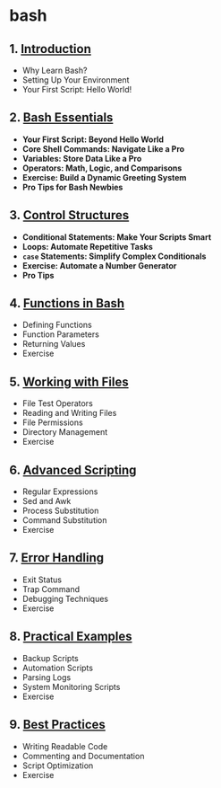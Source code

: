 # bash
## 1. [Introduction](bash/chapter_00001.md)
  - Why Learn Bash?
  - Setting Up Your Environment
  - Your First Script: Hello World!
## 2. [Bash Essentials](bash/chapter_00002.md)
  - **Your First Script: Beyond Hello World**
  - **Core Shell Commands: Navigate Like a Pro**
  - **Variables: Store Data Like a Pro**
  - **Operators: Math, Logic, and Comparisons**
  - **Exercise: Build a Dynamic Greeting System**
  - **Pro Tips for Bash Newbies**
## 3. [Control Structures](bash/chapter_00003.md)
  - **Conditional Statements: Make Your Scripts Smart**
  - **Loops: Automate Repetitive Tasks**
  - **`case` Statements: Simplify Complex Conditionals**
  - **Exercise: Automate a Number Generator**
  - **Pro Tips**
## 4. [Functions in Bash](bash/chapter_00004.md)
  - Defining Functions
  - Function Parameters
  - Returning Values
  - Exercise
## 5. [Working with Files](bash/chapter_00005.md)
  - File Test Operators
  - Reading and Writing Files
  - File Permissions
  - Directory Management
  - Exercise
## 6. [Advanced Scripting](bash/chapter_00006.md)
  - Regular Expressions
  - Sed and Awk
  - Process Substitution
  - Command Substitution
  - Exercise
## 7. [Error Handling](bash/chapter_00007.md)
  - Exit Status
  - Trap Command
  - Debugging Techniques
  - Exercise
## 8. [Practical Examples](bash/chapter_00008.md)
  - Backup Scripts
  - Automation Scripts
  - Parsing Logs
  - System Monitoring Scripts
  - Exercise
## 9. [Best Practices](bash/chapter_00009.md)
  - Writing Readable Code
  - Commenting and Documentation
  - Script Optimization
  - Exercise

